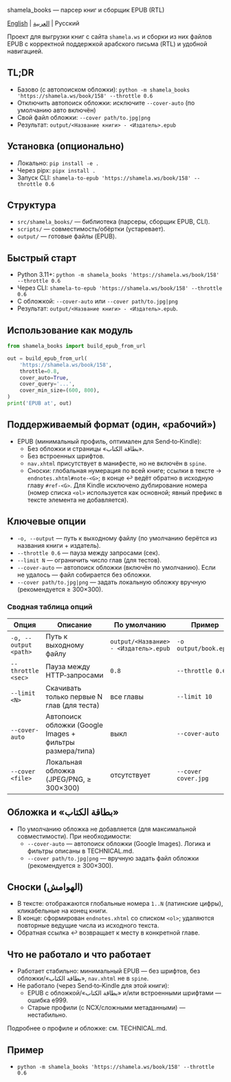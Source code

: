 shamela_books — парсер книг и сборщик EPUB (RTL)

[English](README.en.md) | [العربية](README.ar.md) | Русский

Проект для выгрузки книг с сайта `shamela.ws` и сборки из них файлов EPUB с корректной поддержкой арабского письма (RTL) и удобной навигацией.

## TL;DR
 - Базово (с автопоиском обложки): `python -m shamela_books 'https://shamela.ws/book/158' --throttle 0.6`
 - Отключить автопоиск обложки: исключите `--cover-auto` (по умолчанию авто включён)
 - Свой файл обложки: `--cover path/to.jpg|png`
- Результат: `output/<Название книги> - <Издатель>.epub`

## Установка (опционально)
- Локально: `pip install -e .`
- Через pipx: `pipx install .`
- Запуск CLI: `shamela-to-epub 'https://shamela.ws/book/158' --throttle 0.6`

## Структура
- `src/shamela_books/` — библиотека (парсеры, сборщик EPUB, CLI).
- `scripts/` — совместимость/обёртки (устаревает).
- `output/` — готовые файлы (EPUB).

## Быстрый старт
- Python 3.11+: `python -m shamela_books 'https://shamela.ws/book/158' --throttle 0.6`
- Через CLI: `shamela-to-epub 'https://shamela.ws/book/158' --throttle 0.6`
- С обложкой: `--cover-auto` или `--cover path/to.jpg|png`
- Результат: `output/<Название книги> - <Издатель>.epub`.

## Использование как модуль
```python
from shamela_books import build_epub_from_url

out = build_epub_from_url(
    'https://shamela.ws/book/158',
    throttle=0.8,
    cover_auto=True,
    cover_query='...',
    cover_min_size=(600, 800),
)
print('EPUB at', out)
```

## Поддерживаемый формат (один, «рабочий»)
- EPUB (минимальный профиль, оптимален для Send‑to‑Kindle):
  - Без обложки и страницы «بطاقة الكتاب».
  - Без встроенных шрифтов.
  - `nav.xhtml` присутствует в манифесте, но не включён в `spine`.
  - Сноски: глобальная нумерация по всей книге; ссылки в тексте → `endnotes.xhtml#note-<G>`; в конце ↩︎ ведёт обратно в исходную главу `#ref-<G>`. Для Kindle исключено дублирование номера (номер списка `<ol>` используется как основной; явный префикс в тексте элемента не добавляется).

## Ключевые опции
- `-o, --output` — путь к выходному файлу (по умолчанию берётся из названия книги + издатель).
- `--throttle 0.6` — пауза между запросами (сек).
- `--limit N` — ограничить число глав (для тестов).
 - `--cover-auto` — автопоиск обложки (включён по умолчанию). Если не удалось — файл собирается без обложки.
 - `--cover path/to.jpg|png` — задать локальную обложку вручную (рекомендуется ≥ 300×300).

### Сводная таблица опций

| Опция | Описание | По умолчанию | Пример |
|---|---|---|---|
| `-o, --output <path>` | Путь к выходному файлу | `output/<Название> - <Издатель>.epub` | `-o output/book.epub` |
| `--throttle <sec>` | Пауза между HTTP‑запросами | `0.8` | `--throttle 0.6` |
| `--limit <N>` | Скачивать только первые N глав (для теста) | все главы | `--limit 10` |
| `--cover-auto` | Автопоиск обложки (Google Images + фильтры размера/типа) | выкл | `--cover-auto` |
| `--cover <file>` | Локальная обложка (JPEG/PNG, ≥ 300×300) | отсутствует | `--cover cover.jpg` |

## Обложка и «بطاقة الكتاب»
- По умолчанию обложка не добавляется (для максимальной совместимости). При необходимости:
  - `--cover-auto` — автопоиск обложки (Google Images). Логика и фильтры описаны в TECHNICAL.md.
  - `--cover path/to.jpg|png` — вручную задать файл обложки (рекомендуется ≥ 300×300).

## Сноски (الهوامش)
- В тексте: отображаются глобальные номера `1..N` (латинские цифры), кликабельные на конец книги.
- В конце: сформирован `endnotes.xhtml` со списком `<ol>`; удаляются повторные ведущие числа из исходного текста.
- Обратная ссылка ↩︎ возвращает к месту в конкретной главе.

## Что не работало и что работает
- Работает стабильно: минимальный EPUB — без шрифтов, без обложки/«بطاقة الكتاب», `nav.xhtml` не в `spine`.
- Не работало (через Send‑to‑Kindle для этой книги):
  - EPUB с обложкой/«بطاقة الكتاب» и/или встроенными шрифтами — ошибка e999.
  - Старые профили (с NCX/сложными метаданными) — нестабильно.

Подробнее о профиле и обложке: см. TECHNICAL.md.

## Пример
- `python -m shamela_books 'https://shamela.ws/book/158' --throttle 0.6`
